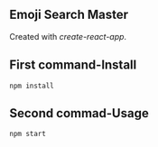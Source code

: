 Emoji Search Master
---

Created with *create-react-app*.



First command-Install
---

`npm install`



Second commad-Usage
---

`npm start`
